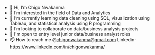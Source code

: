 - 👋 Hi, I’m Chigo Nwakanma
- 👀 I’m interested in the field of Data and Analytics
- 🌱 I’m currently learning data cleaning using SQL, visualization using Tableau, and statistical analysis using R programming
- 💞️ I’m looking to collaborate on data/business analysis projects
- 👀 I'm open to entry level junior data/business analyst roles
- 📫 How to reach me @chigonwakanma@gmail.com 
            Linkedin- https://www.linkedin.com/in/chigonwakanma/

